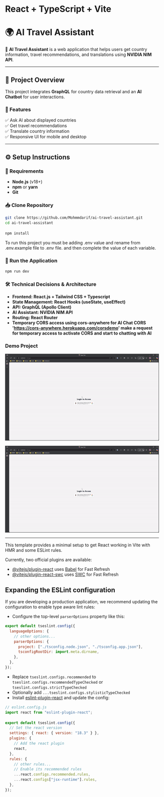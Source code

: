 # React + TypeScript + Vite

# 🌍 AI Travel Assistant

🚀 **AI Travel Assistant** is a web application that helps users get country information, travel recommendations, and translations using **NVIDIA NIM API**.

---

## 📖 Project Overview

This project integrates **GraphQL** for country data retrieval and an **AI Chatbot** for user interactions.

### **🔹 Features**

✅ Ask AI about displayed countries  
✅ Get travel recommendations  
✅ Translate country information  
✅ Responsive UI for mobile and desktop

---

## ⚙️ **Setup Instructions**

### **🔧 Requirements**

- **Node.js** (v18+)
- **npm** or **yarn**
- **Git**

### **📥 Clone Repository**

```sh
git clone https://github.com/Mohmmdarif/ai-travel-assistant.git
cd ai-travel-assistant

npm install
```

To run this project you must be adding .env value and rename from .env.example file to .env file. and then complete the value of each variable.

### **🚀 Run the Application**

```sh
npm run dev
```

### **🛠️ Technical Decisions & Architecture**

- **Frontend: React.js + Tailwind CSS + Typescript**
- **State Management: React Hooks (useState, useEffect)**
- **API: GraphQL (Apollo Client)**
- **AI Assistant: NVIDIA NIM API**
- **Routing: React Router**
- **Temporary CORS access using cors-anywhere for AI Chat CORS 'https://cors-anywhere.herokuapp.com/corsdemo' make a request for temporary access to activate CORS and start to chatting with AI**

### **Demo Project**

![Demo](https://github.com/Mohmmdarif/ai-travel-assistant/blob/main/src/assets/gif/video_1.gif?raw=true)

![Demo](https://github.com/Mohmmdarif/ai-travel-assistant/blob/main/src/assets/gif/video_1.gif?raw=true)

---

This template provides a minimal setup to get React working in Vite with HMR and some ESLint rules.

Currently, two official plugins are available:

- [@vitejs/plugin-react](https://github.com/vitejs/vite-plugin-react/blob/main/packages/plugin-react/README.md) uses [Babel](https://babeljs.io/) for Fast Refresh
- [@vitejs/plugin-react-swc](https://github.com/vitejs/vite-plugin-react-swc) uses [SWC](https://swc.rs/) for Fast Refresh

## Expanding the ESLint configuration

If you are developing a production application, we recommend updating the configuration to enable type aware lint rules:

- Configure the top-level `parserOptions` property like this:

```js
export default tseslint.config({
  languageOptions: {
    // other options...
    parserOptions: {
      project: ["./tsconfig.node.json", "./tsconfig.app.json"],
      tsconfigRootDir: import.meta.dirname,
    },
  },
});
```

- Replace `tseslint.configs.recommended` to `tseslint.configs.recommendedTypeChecked` or `tseslint.configs.strictTypeChecked`
- Optionally add `...tseslint.configs.stylisticTypeChecked`
- Install [eslint-plugin-react](https://github.com/jsx-eslint/eslint-plugin-react) and update the config:

```js
// eslint.config.js
import react from "eslint-plugin-react";

export default tseslint.config({
  // Set the react version
  settings: { react: { version: "18.3" } },
  plugins: {
    // Add the react plugin
    react,
  },
  rules: {
    // other rules...
    // Enable its recommended rules
    ...react.configs.recommended.rules,
    ...react.configs["jsx-runtime"].rules,
  },
});
```

